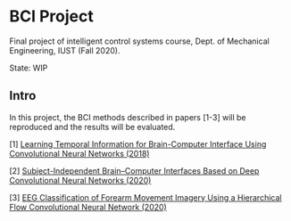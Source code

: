 # BCI Project

Final project of intelligent control systems course, Dept. of Mechanical Engineering, IUST (Fall 2020).

State: WIP

## Intro

In this project, the BCI methods described in papers [1-3] will be reproduced and the results will be evaluated.

[1] [Learning Temporal Information for Brain-Computer Interface Using Convolutional Neural Networks (2018)](https://ieeexplore.ieee.org/document/8310961)

[2] [Subject-Independent Brain–Computer Interfaces Based on Deep Convolutional Neural Networks (2020)](https://ieeexplore.ieee.org/document/8897723)

[3] [EEG Classification of Forearm Movement Imagery Using a Hierarchical Flow Convolutional Neural Network (2020)](https://ieeexplore.ieee.org/document/9046799)

